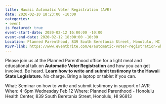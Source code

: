 ```yaml
---
title: Hawaii Automatic Voter Registration (AVR)
date: 2020-02-10 18:23:00 -10:00
categories:
- event
is featured: true
event-start-date: 2020-02-12 16:00:00 -10:00
event-end-date: 2020-02-12 18:00:00 -10:00
Location: Planned Parenthood, 839 South Beretania Street, Honolulu, HI 96813
RSVP-link: https://www.eventbrite.com/e/automatic-voter-registration-what-it-is-why-we-need-it-tickets-92578228975
---
```


Please join us at the Planned Parenthood office for a light meal and educational talk on **Automatic Voter Registration** and how you can get involved. Be heard. **Learn how to write and submit testimony to the Hawaii State Legislature.** No charge. Bring a laptop or tablet if you can.

What: Seminar on how to write and submit testimony in support of AVR
When: 4-6pm Wednesday Feb 12
Where: Planned Parenthood - Honolulu Health Center, 839 South Beretania Street, Honolulu, HI 96813